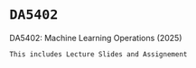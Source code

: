 # `DA5402`

DA5402: Machine Learning Operations (2025)

`This includes Lecture Slides and Assignement`

